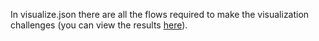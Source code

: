 In visualize.json there are all the flows required to make the visualization challenges (you can view the results [here](https://docs.google.com/document/d/1qboEuLH-l-9isQfCn9RzCzkCyO4TYGtqEFc8UejJHHo/edit#bookmark=id.z53klz8lz8m4)).